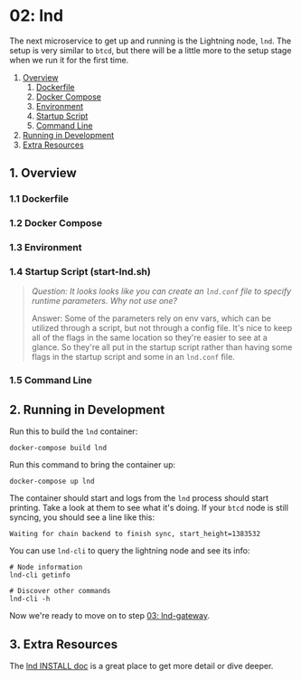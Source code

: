 # 02: lnd

The next microservice to get up and running is the Lightning node, `lnd`. The
setup is very similar to `btcd`, but there will be a little more to the setup
stage when we run it for the first time.

1. [Overview](#Overview)
    1. [Dockerfile](#Dockerfile)
    2. [Docker Compose](#DockerCompose)
    3. [Environment](#Environment)
    4. [Startup Script](#StartupScript)
    5. [Command Line](#CommandLine)
2. [Running in Development](#RunningInDevelopment)
3. [Extra Resources](#ExtraResources)

<a name="Overview" />

## 1. Overview

<a name="Dockerfile" />

### 1.1 Dockerfile

<a name="DockerCompose" />

### 1.2 Docker Compose

<a name="Environment" />

### 1.3 Environment

<a name="StartupScript" />

### 1.4 Startup Script (start-lnd.sh)

> _Question: It looks looks like you can create an `lnd.conf` file to specify
runtime parameters. Why not use one?_
>
> Answer: Some of the parameters rely on env vars, which can be utilized through
> a script, but not through a config file. It's nice to keep all of the flags in
the same location so they're easier to see at a glance. So they're all put in
the startup script rather than having some flags in the startup script and some
in an `lnd.conf` file.

<a name="CommandLine" />

### 1.5 Command Line

<a name="RunningInDevelopment" />

## 2. Running in Development

Run this to build the `lnd` container:

```shell script
docker-compose build lnd
```

Run this command to bring the container up:

```shell script
docker-compose up lnd
```

The container should start and logs from the `lnd` process should start
printing. Take a look at them to see what it's doing. If your `btcd` node is
still syncing, you should see a line like this:

```
Waiting for chain backend to finish sync, start_height=1383532
```

You can use `lnd-cli` to query the lightning node and see its info:

```shell script
# Node information
lnd-cli getinfo
```

```shell script
# Discover other commands
lnd-cli -h
```

Now we're ready to move on to step [03: lnd-gateway](guides/03_lnd-gateway.md).

<a name="ExtraResources" />

## 3. Extra Resources

The [lnd INSTALL doc](https://github.com/lightningnetwork/lnd/blob/master/docs/INSTALL.md)
is a great place to get more detail or dive deeper.

